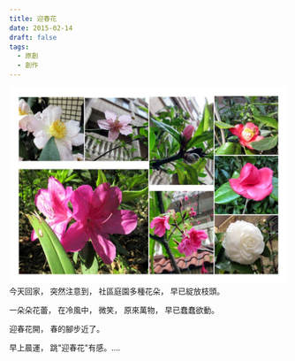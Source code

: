 ```yaml
---
title: 迎春花
date: 2015-02-14
draft: false
tags:
  - 原創
  - 創作
---
```


![image](迎春花.jpg)
今天回家，
突然注意到，
社區庭園多種花朵，
早已綻放枝頭。

一朵朵花蕾，
在冷風中，
微笑，
原來萬物，
早已蠢蠢欲動。

迎春花開，
春的腳步近了。

早上晨運，
跳"迎春花"有感。....